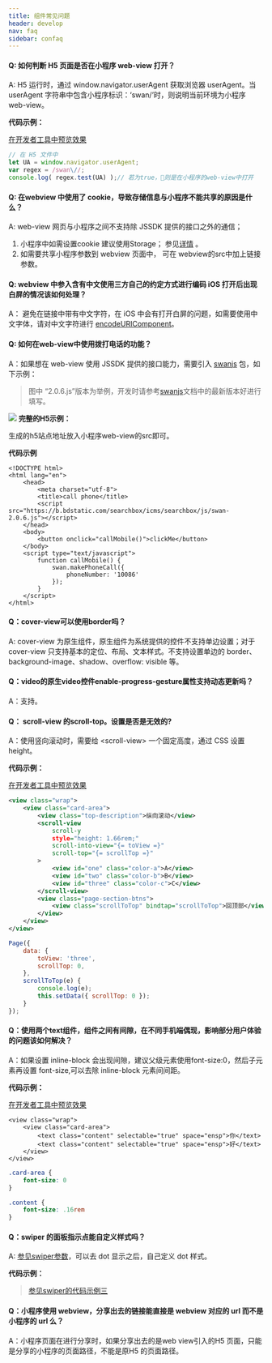 ```yaml
---
title: 组件常见问题
header: develop
nav: faq
sidebar: confaq
---
```


#### Q: 如何判断 H5 页面是否在小程序 web-view 打开？

A: H5 运行时，通过 window.navigator.userAgent 获取浏览器 userAgent。当 userAgent 字符串中包含小程序标识：‘swan/’时，则说明当前环境为小程序 web-view。

**代码示例：**

<a href="swanide://fragment/547f28b94e391bf484dece2bdc4c1e9b1575830214937" title="在开发者工具中预览效果" target="_self">在开发者工具中预览效果</a>

```js
// 在 H5 文件中
let UA = window.navigator.userAgent;
var regex = /swan\//;
console.log( regex.test(UA) );// 若为true，则是在小程序的web-view中打开
```

#### Q: 在webview 中使用了 cookie，导致存储信息与小程序不能共享的原因是什么？

A: web-view 网页与小程序之间不支持除 JSSDK 提供的接口之外的通信； 
1. 小程序中如需设置cookie 建议使用Storage； 参见[详情](https://smartprogram.baidu.com/docs/develop/api/storage/save_process/) 。
2. 如需要共享小程序参数到 webview 页面中， 可在 webview的src中加上链接参数。


#### Q: webview 中参入含有中文使用三方自己的约定方式进行编码 iOS 打开后出现白屏的情况该如何处理？
A： 避免在链接中带有中文字符，在 iOS 中会有打开白屏的问题，如需要使用中文字体，请对中文字符进行 [encodeURIComponent](http://smartprogram.baidu.com/docs/develop/api/net_request/)。

#### Q: 如何在web-view中使用拨打电话的功能？
A：如果想在 web-view 使用 JSSDK 提供的接口能力，需要引入 [swanjs](/develop/component/open_web-view/) 包，如下示例：
> 图中 “2.0.6.js”版本为举例，开发时请参考[swanjs](/develop/component/open_web-view/)文档中的最新版本好进行填写。

![](../../../img/faq/webview.png)
**完整的H5示例：**

生成的h5站点地址放入小程序web-view的src即可。

**代码示例**

```
<!DOCTYPE html>
<html lang="en">
    <head>
        <meta charset="utf-8">
        <title>call phone</title>
        <script  src="https://b.bdstatic.com/searchbox/icms/searchbox/js/swan-2.0.6.js"></script>
    </head>
    <body>
        <button onclick="callMobile()">clickMe</button>
    </body>
    <script type="text/javascript">
        function callMobile() {
            swan.makePhoneCall({
                phoneNumber: '10086' 
            });
        }
    </script>
</html>
```
#### Q：cover-view可以使用border吗？ 

A: cover-view 为原生组件，原生组件为系统提供的控件不支持单边设置；对于 cover-view 只支持基本的定位、布局、文本样式。不支持设置单边的 border、background-image、shadow、overflow: visible 等。


#### Q：video的原生video控件enable-progress-gesture属性支持动态更新吗？ 

A：支持。

#### Q： scroll-view 的scroll-top。设置是否是无效的?

A：使用竖向滚动时，需要给 &lt;scroll-view&gt; 一个固定高度，通过 CSS 设置 height。

**代码示例：**

<a href="swanide://fragment/ec9c378307f6f1ad5c6d8fbcbbebb0201576062412502" title="在开发者工具中预览效果" target="_self">在开发者工具中预览效果</a>

```xml
<view class="wrap">
    <view class="card-area">
        <view class="top-description">纵向滚动</view>
        <scroll-view
            scroll-y
            style="height: 1.66rem;"
            scroll-into-view="{= toView =}"
            scroll-top="{= scrollTop =}"
        >
            <view id="one" class="color-a">A</view>
            <view id="two" class="color-b">B</view>
            <view id="three" class="color-c">C</view>
        </scroll-view>  
        <view class="page-section-btns">
            <view class="scrollToTop" bindtap="scrollToTop">回顶部</view>
        </view>
    </view>
</view>

```

```js
Page({
    data: {
        toView: 'three',
        scrollTop: 0,
    },
    scrollToTop(e) {
        console.log(e);
        this.setData({ scrollTop: 0 });
    }
});
```

#### Q：使用两个text组件，组件之间有间隙，在不同手机端偶现，影响部分用户体验的问题该如何解决？

A：如果设置 inline-block 会出现间隙，建议父级元素使用font-size:0，然后子元素再设置 font-size,可以去除 inline-block 元素间间距。

**代码示例：**

<a href="swanide://fragment/33587beb69a085916a1b5c1a133bd3361576056022937" title="在开发者工具中预览效果" target="_self">在开发者工具中预览效果</a>

```swan
<view class="wrap">
    <view class="card-area">
        <text class="content" selectable="true" space="ensp">你</text>
        <text class="content" selectable="true" space="ensp">好</text>
    </view>
</view>
```

```css
.card-area {
    font-size: 0
}

.content {
    font-size: .16rem
}
```

####  Q：swiper 的面板指示点能自定义样式吗？

A: [参见swiper参数](/develop/component/view_swiper/)，可以去 dot 显示之后，自己定义 dot 样式。

**代码示例：**

> [参见swiper的代码示例三](/develop/component/view_swiper/)

#### Q：小程序使用 webview，分享出去的链接能直接是 webview 对应的 url 而不是小程序的 url 么？

A：小程序页面在进行分享时，如果分享出去的是web view引入的H5 页面，只能是分享的小程序的页面路径，不能是原H5 的页面路径。